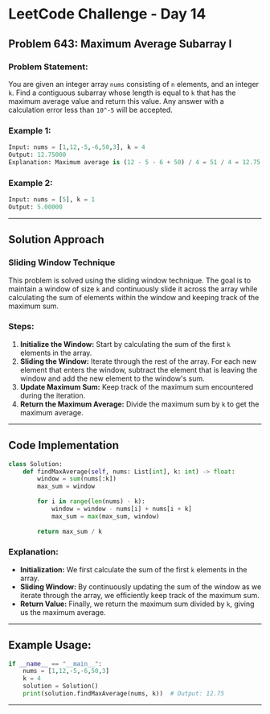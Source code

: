 
# LeetCode Challenge - Day 14

## Problem 643: Maximum Average Subarray I

### Problem Statement:

You are given an integer array `nums` consisting of `n` elements, and an integer `k`. Find a contiguous subarray whose length is equal to `k` that has the maximum average value and return this value. Any answer with a calculation error less than `10^-5` will be accepted.

### Example 1:
```python
Input: nums = [1,12,-5,-6,50,3], k = 4
Output: 12.75000
Explanation: Maximum average is (12 - 5 - 6 + 50) / 4 = 51 / 4 = 12.75
```

### Example 2:
```python
Input: nums = [5], k = 1
Output: 5.00000
```

---

## Solution Approach

### Sliding Window Technique

This problem is solved using the sliding window technique. The goal is to maintain a window of size `k` and continuously slide it across the array while calculating the sum of elements within the window and keeping track of the maximum sum.

### Steps:
1. **Initialize the Window:** Start by calculating the sum of the first `k` elements in the array.
2. **Sliding the Window:** Iterate through the rest of the array. For each new element that enters the window, subtract the element that is leaving the window and add the new element to the window's sum.
3. **Update Maximum Sum:** Keep track of the maximum sum encountered during the iteration.
4. **Return the Maximum Average:** Divide the maximum sum by `k` to get the maximum average.

---

## Code Implementation

```python
class Solution:
    def findMaxAverage(self, nums: List[int], k: int) -> float:
        window = sum(nums[:k])
        max_sum = window
        
        for i in range(len(nums) - k):
            window = window - nums[i] + nums[i + k]
            max_sum = max(max_sum, window)
        
        return max_sum / k
```

### Explanation:
- **Initialization:** We first calculate the sum of the first `k` elements in the array.
- **Sliding Window:** By continuously updating the sum of the window as we iterate through the array, we efficiently keep track of the maximum sum.
- **Return Value:** Finally, we return the maximum sum divided by `k`, giving us the maximum average.

---

## Example Usage:

```python
if __name__ == "__main__":
    nums = [1,12,-5,-6,50,3]
    k = 4
    solution = Solution()
    print(solution.findMaxAverage(nums, k))  # Output: 12.75
```

---


